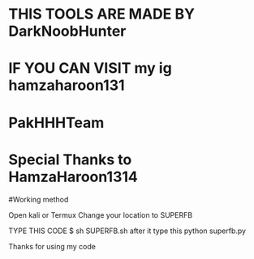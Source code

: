 # THIS TOOLS ARE MADE BY DarkNoobHunter
# IF YOU CAN VISIT my ig hamzaharoon131
# PakHHHTeam
# Special Thanks to HamzaHaroon1314


#Working method

Open kali or Termux
Change your location to SUPERFB

TYPE THIS CODE
$ sh SUPERFB.sh
after it type this
python superfb.py

Thanks for using my code